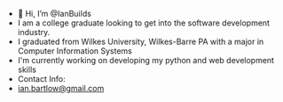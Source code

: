 - 👋 Hi, I’m @IanBuilds 
- I am a college graduate looking to get into the software development industry.
- I graduated from Wilkes University, Wilkes-Barre PA with a major in Computer Information Systems
- I'm currently working on developing my python and web development skills
- Contact Info:
- ian.bartlow@gmail.com
  

<!---
IanBuilds/IanBuilds is a ✨ special ✨ repository because its `README.md` (this file) appears on your GitHub profile.
You can click the Preview link to take a look at your changes.
--->

